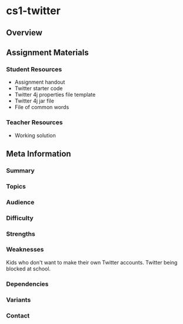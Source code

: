 # cs1-twitter

## Overview

## Assignment Materials

### Student Resources

* Assignment handout
* Twitter starter code
*  Twitter 4j properties file template
*  Twitter 4j jar file
*  File of common words

### Teacher Resources

*  Working solution

## Meta Information

### Summary

### Topics

### Audience

### Difficulty

### Strengths

### Weaknesses
Kids who don't want to make their own Twitter accounts.  Twitter being blocked at school.

### Dependencies

### Variants

### Contact

